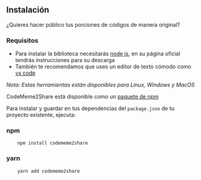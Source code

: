 ## Instalación

¿Quieres hacer público tus porciones de códigos de manera original?

### Requisitos

- Para instalar la biblioteca necesitarás [node js](https://nodejs.org), en su página oficial tendrás instrucciones para su descarga
- También te recomendamos que uses un editor de texto cómodo como [vs code](https://code.visualstudio.com/download)

<i>Nota: Estas herramientas están disponibles para Linux, Windows y MacOS</i>

CodeMeme2Share está disponible como un [paquete de npm](https://npmjs.com/package/codememe2share)

Para instalar y guardar en tus dependencias del `package.json` de tu proyecto existente, ejecuta:

### npm

```
    npm install codememe2share
```

### yarn

```
    yarn add codememe2share
```
